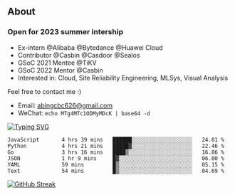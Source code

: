 ## About
### Open for 2023 summer intership
- Ex-intern @Alibaba @Bytedance @Huawei Cloud
- Contributor @Casbin @Casdoor @Sealos
- GSoC 2021 Mentee @TiKV
- GSoC 2022 Mentor @Casbin
- Interested in: Cloud, Site Reliability Engineering, MLSys, Visual Analysis

Feel free to contact me :)
- Email: abingcbc626@gmail.com
- WeChat: `echo MTg4MTc1ODMyMDcK | base64 -d`

[![Typing SVG](https://readme-typing-svg.herokuapp.com?duration=4000&lines=Don't+neglect+your+dreams;Don't+work+too+long;Speak+up+for+ideas;Make+friends;Be+happy)](https://git.io/typing-svg)

<!--START_SECTION:waka-->

```text
JavaScript       4 hrs 39 mins   ██████░░░░░░░░░░░░░░░░░░░   24.01 %
Python           4 hrs 21 mins   █████▓░░░░░░░░░░░░░░░░░░░   22.46 %
Go               3 hrs 16 mins   ████▒░░░░░░░░░░░░░░░░░░░░   16.86 %
JSON             1 hr 9 mins     █▓░░░░░░░░░░░░░░░░░░░░░░░   06.00 %
YAML             59 mins         █▒░░░░░░░░░░░░░░░░░░░░░░░   05.15 %
Text             54 mins         █▒░░░░░░░░░░░░░░░░░░░░░░░   04.69 %
```

<!--END_SECTION:waka-->

[![GitHub Streak](http://github-readme-streak-stats.herokuapp.com?user=abingcbc&date_format=j%20M%5B%20Y%5D)](https://git.io/streak-stats)



<!--
**Abingcbc/Abingcbc** is a ✨ _special_ ✨ repository because its `README.md` (this file) appears on your GitHub profile.

Here are some ideas to get you started:

- 🔭 I’m currently working on ...
- 🌱 I’m currently learning ...
- 👯 I’m looking to collaborate on ...
- 🤔 I’m looking for help with ...
- 💬 Ask me about ...
- 📫 How to reach me: ...
- 😄 Pronouns: ...
- ⚡ Fun fact: ...

![Top Langs](https://github-readme-stats.vercel.app/api/top-langs/?username=abingcbc&count_private=true)
![Abing's github stats](https://github-readme-stats.vercel.app/api?username=abingcbc&count_private=true&show_icons=true&theme=dark)

-->

